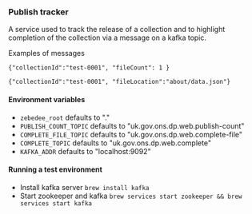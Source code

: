 ### Publish tracker

A service used to track the release of a collection and to highlight completion
of the collection via a message on a kafka topic.

Examples of messages
```
{"collectionId":"test-0001", "fileCount": 1 }

{"collectionId":"test-0001", "fileLocation":"about/data.json"}
```

#### Environment variables
* `zebedee_root` defaults to "."
* `PUBLISH_COUNT_TOPIC` defaults to "uk.gov.ons.dp.web.publish-count"
* `COMPLETE_FILE_TOPIC` defaults to "uk.gov.ons.dp.web.complete-file"
* `COMPLETE_TOPIC` defaults to "uk.gov.ons.dp.web.complete"
* `KAFKA_ADDR` defaults to "localhost:9092"


#### Running a test environment
* Install kafka server ```brew install kafka```
* Start zookeeper and kafka ```brew services start zookeeper && brew services start kafka```
